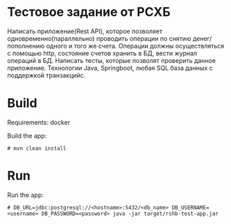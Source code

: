 # Тестовое задание от РСХБ

Написать приложение(Rest API), которое позволяет одновременно(параллельно) проводить операции по снятию денег/пополнению одного и того же счета.
Операции должны осуществляться с помощью http, состояние счетов хранить в БД, вести журнал операций в БД.
Написать тесты, которые позволят проверить данное приложение.
Технологии Java, Springboot, любая SQL база данных с поддержкой транзакцийс.

# Build

Requirements: docker

Build the app:

    # mvn clean install

# Run

Run the app:

    # DB_URL=jdbc:postgresql://<hostname>:5432/<db_name> DB_USERNAME=<username> DB_PASSWORD=<password> java -jar target/rshb-test-app.jar
